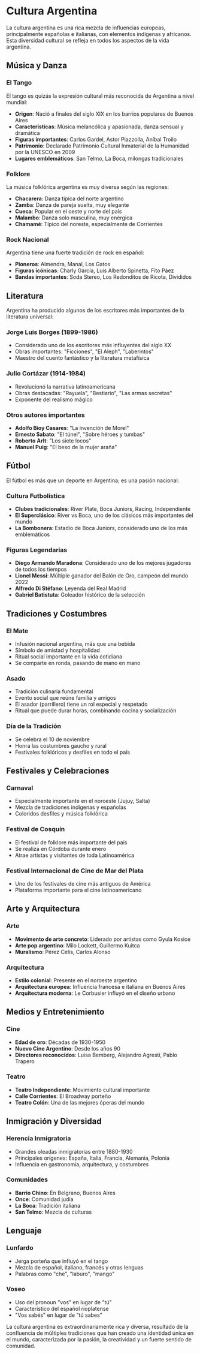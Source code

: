 # Cultura Argentina

La cultura argentina es una rica mezcla de influencias europeas, principalmente españolas e italianas, con elementos indígenas y africanos. Esta diversidad cultural se refleja en todos los aspectos de la vida argentina.

## Música y Danza

### El Tango
El tango es quizás la expresión cultural más reconocida de Argentina a nivel mundial:
- **Origen**: Nació a finales del siglo XIX en los barrios populares de Buenos Aires
- **Características**: Música melancólica y apasionada, danza sensual y dramática
- **Figuras importantes**: Carlos Gardel, Astor Piazzolla, Aníbal Troilo
- **Patrimonio**: Declarado Patrimonio Cultural Inmaterial de la Humanidad por la UNESCO en 2009
- **Lugares emblemáticos**: San Telmo, La Boca, milongas tradicionales

### Folklore
La música folklórica argentina es muy diversa según las regiones:
- **Chacarera**: Danza típica del norte argentino
- **Zamba**: Danza de pareja suelta, muy elegante
- **Cueca**: Popular en el oeste y norte del país
- **Malambo**: Danza solo masculina, muy enérgica
- **Chamamé**: Típico del noreste, especialmente de Corrientes

### Rock Nacional
Argentina tiene una fuerte tradición de rock en español:
- **Pioneros**: Almendra, Manal, Los Gatos
- **Figuras icónicas**: Charly García, Luis Alberto Spinetta, Fito Páez
- **Bandas importantes**: Soda Stereo, Los Redonditos de Ricota, Divididos

## Literatura

Argentina ha producido algunos de los escritores más importantes de la literatura universal:

### Jorge Luis Borges (1899-1986)
- Considerado uno de los escritores más influyentes del siglo XX
- Obras importantes: "Ficciones", "El Aleph", "Laberintos"
- Maestro del cuento fantástico y la literatura metafísica

### Julio Cortázar (1914-1984)
- Revolucionó la narrativa latinoamericana
- Obras destacadas: "Rayuela", "Bestiario", "Las armas secretas"
- Exponente del realismo mágico

### Otros autores importantes
- **Adolfo Bioy Casares**: "La invención de Morel"
- **Ernesto Sabato**: "El túnel", "Sobre héroes y tumbas"
- **Roberto Arlt**: "Los siete locos"
- **Manuel Puig**: "El beso de la mujer araña"

## Fútbol

El fútbol es más que un deporte en Argentina; es una pasión nacional:

### Cultura Futbolística
- **Clubes tradicionales**: River Plate, Boca Juniors, Racing, Independiente
- **El Superclásico**: River vs Boca, uno de los clásicos más importantes del mundo
- **La Bombonera**: Estadio de Boca Juniors, considerado uno de los más emblemáticos

### Figuras Legendarias
- **Diego Armando Maradona**: Considerado uno de los mejores jugadores de todos los tiempos
- **Lionel Messi**: Múltiple ganador del Balón de Oro, campeón del mundo 2022
- **Alfredo Di Stéfano**: Leyenda del Real Madrid
- **Gabriel Batistuta**: Goleador histórico de la selección

## Tradiciones y Costumbres

### El Mate
- Infusión nacional argentina, más que una bebida
- Símbolo de amistad y hospitalidad
- Ritual social importante en la vida cotidiana
- Se comparte en ronda, pasando de mano en mano

### Asado
- Tradición culinaria fundamental
- Evento social que reúne familia y amigos
- El asador (parrillero) tiene un rol especial y respetado
- Ritual que puede durar horas, combinando cocina y socialización

### Día de la Tradición
- Se celebra el 10 de noviembre
- Honra las costumbres gaucho y rural
- Festivales folklóricos y desfiles en todo el país

## Festivales y Celebraciones

### Carnaval
- Especialmente importante en el noroeste (Jujuy, Salta)
- Mezcla de tradiciones indígenas y españolas
- Coloridos desfiles y música folklórica

### Festival de Cosquín
- El festival de folklore más importante del país
- Se realiza en Córdoba durante enero
- Atrae artistas y visitantes de toda Latinoamérica

### Festival Internacional de Cine de Mar del Plata
- Uno de los festivales de cine más antiguos de América
- Plataforma importante para el cine latinoamericano

## Arte y Arquitectura

### Arte
- **Movimento de arte concreto**: Liderado por artistas como Gyula Kosice
- **Arte pop argentino**: Milo Lockett, Guillermo Kuitca
- **Muralismo**: Pérez Celis, Carlos Alonso

### Arquitectura
- **Estilo colonial**: Presente en el noroeste argentino
- **Arquitectura europea**: Influencia francesa e italiana en Buenos Aires
- **Arquitectura moderna**: Le Corbusier influyó en el diseño urbano

## Medios y Entretenimiento

### Cine
- **Edad de oro**: Décadas de 1930-1950
- **Nuevo Cine Argentino**: Desde los años 90
- **Directores reconocidos**: Luisa Bemberg, Alejandro Agresti, Pablo Trapero

### Teatro
- **Teatro Independiente**: Movimiento cultural importante
- **Calle Corrientes**: El Broadway porteño
- **Teatro Colón**: Una de las mejores óperas del mundo

## Inmigración y Diversidad

### Herencia Inmigratoria
- Grandes oleadas inmigratorias entre 1880-1930
- Principales orígenes: España, Italia, Francia, Alemania, Polonia
- Influencia en gastronomía, arquitectura, y costumbres

### Comunidades
- **Barrio Chino**: En Belgrano, Buenos Aires
- **Once**: Comunidad judía
- **La Boca**: Tradición italiana
- **San Telmo**: Mezcla de culturas

## Lenguaje

### Lunfardo
- Jerga porteña que influyó en el tango
- Mezcla de español, italiano, francés y otras lenguas
- Palabras como "che", "laburo", "mango"

### Voseo
- Uso del pronoun "vos" en lugar de "tú"
- Característico del español rioplatense
- "Vos sabés" en lugar de "tú sabes"

La cultura argentina es extraordinariamente rica y diversa, resultado de la confluencia de múltiples tradiciones que han creado una identidad única en el mundo, caracterizada por la pasión, la creatividad y un fuerte sentido de comunidad.